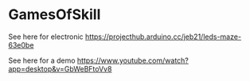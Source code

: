# GamesOfSkill

See here for electronic
https://projecthub.arduino.cc/jeb21/leds-maze-63e0be

See here for a demo
https://www.youtube.com/watch?app=desktop&v=GbWeBFtoVv8
